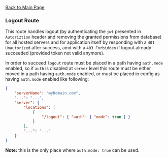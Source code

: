 [Back to Main Page](https://github.com/SorinGFS/express-access-proxy#configuration)

### Logout Route

This route handles logout (by authenticating the `jwt` presented in `Autoriztion` header and removing the granted permissions from database) for all hosted servers and for application itself by responding with a `401 Unautorized` after success, amd with a `403 Forbidden` if logout already succeeded (provided token not valid anymore).

In order to succeed `logout` route must be placed in a path having `auth.mode` enabled, so if `auth` is disabled at `server` level this route must be either moved in a path having `auth.mode` enabled, or must be placed in config as having `auth.mode` enabled like following:

```json
{
    "serverName": "myDomain.com",
    "...": "...",
    "server": {
        "locations": [
            {
                "/logout": { "auth": { "mode": true } }
            }
        ],
        "...": "..."
    }
}
```

**Note:** this is the only place where `auth.mode: true` can be used.

